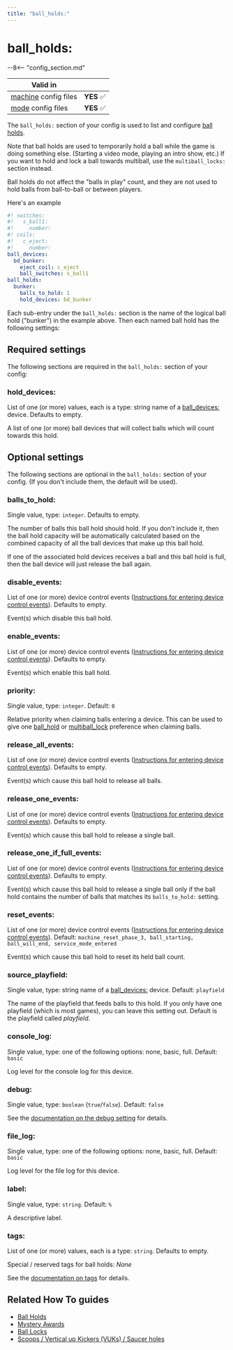 ```yaml
---
title: "ball_holds:"
---
```


# ball_holds:


--8<-- "config_section.md"

| Valid in | |
|-----|:----:|
|[machine](instructions/machine_config.md) config files |**YES** :white_check_mark:|
|[mode](instructions/mode_config.md) config files|**YES** :white_check_mark:|

The `ball_holds:` section of your config is used to list and configure
[ball holds](../game_logic/ball_holds.md).

Note that ball holds are used to temporarily hold a ball while the game
is doing something else. (Starting a video mode, playing an intro show,
etc.) If you want to hold and lock a ball towards multiball, use the
`multiball_locks:` section instead.

Ball holds do not affect the "balls in play" count, and they are not
used to hold balls from ball-to-ball or between players.

Here's an example

``` yaml
#! switches:
#!   s_ball1:
#!     number:
#! coils:
#!   c_eject:
#!     number:
ball_devices:
  bd_bunker:
    eject_coil: c_eject
    ball_switches: s_ball1
ball_holds:
  bunker:
    balls_to_hold: 1
    hold_devices: bd_bunker
```

Each sub-entry under the `ball_holds:` section is the name of the
logical ball hold ("bunker") in the example above. Then each named
ball hold has the following settings:

## Required settings

The following sections are required in the `ball_holds:` section of your
config:

### hold_devices:

List of one (or more) values, each is a type: string name of a
[ball_devices:](ball_devices.md) device.
Defaults to empty.

A list of one (or more) ball devices that will collect balls which will
count towards this hold.

## Optional settings

The following sections are optional in the `ball_holds:` section of your
config. (If you don't include them, the default will be used).

### balls_to_hold:

Single value, type: `integer`. Defaults to empty.

The number of balls this ball hold should hold. If you don't include
it, then the ball hold capacity will be automatically calculated based
on the combined capacity of all the ball devices that make up this ball
hold.

If one of the associated hold devices receives a ball and this ball hold
is full, then the ball device will just release the ball again.

### disable_events:

List of one (or more) device control events
([Instructions for entering device control events](instructions/device_control_events.md)). Defaults to empty.

Event(s) which disable this ball hold.

### enable_events:

List of one (or more) device control events
([Instructions for entering device control events](instructions/device_control_events.md)). Defaults to empty.

Event(s) which enable this ball hold.

### priority:

Single value, type: `integer`. Default: `0`

Relative priority when claiming balls entering a device. This can be
used to give one [ball_hold](ball_holds.md)
or [multiball_lock](multiball_locks.md)
preference when claiming balls.

### release_all_events:

List of one (or more) device control events
([Instructions for entering device control events](instructions/device_control_events.md)). Defaults to empty.

Event(s) which cause this ball hold to release all balls.

### release_one_events:

List of one (or more) device control events
([Instructions for entering device control events](instructions/device_control_events.md)). Defaults to empty.

Event(s) which cause this ball hold to release a single ball.

### release_one_if_full_events:

List of one (or more) device control events
([Instructions for entering device control events](instructions/device_control_events.md)). Defaults to empty.

Event(s) which cause this ball hold to release a single ball only if the
ball hold contains the number of balls that matches its `balls_to_hold:`
setting.

### reset_events:

List of one (or more) device control events
([Instructions for entering device control events](instructions/device_control_events.md)). Default:
`machine_reset_phase_3, ball_starting, ball_will_end, service_mode_entered`

Event(s) which cause this ball hold to reset its held ball count.

### source_playfield:

Single value, type: string name of a
[ball_devices:](ball_devices.md) device.
Default: `playfield`

The name of the playfield that feeds balls to this hold. If you only
have one playfield (which is most games), you can leave this setting
out. Default is the playfield called *playfield*.

### console_log:

Single value, type: one of the following options: none, basic, full.
Default: `basic`

Log level for the console log for this device.

### debug:

Single value, type: `boolean` (`true`/`false`). Default: `false`

See the
[documentation on the debug setting](instructions/debug.md) for details.

### file_log:

Single value, type: one of the following options: none, basic, full.
Default: `basic`

Log level for the file log for this device.

### label:

Single value, type: `string`. Default: `%`

A descriptive label.

### tags:

List of one (or more) values, each is a type: `string`. Defaults to
empty.

Special / reserved tags for ball holds: *None*

See the
[documentation on tags](instructions/tags.md) for details.

## Related How To guides

* [Ball Holds](../game_logic/ball_holds.md)
* [Mystery Awards](../cookbook/mystery_award.md)
* [Ball Locks](../game_logic/ball_locks.md)
* [Scoops / Vertical up Kickers (VUKs) / Saucer holes](../mechs/scoops.md)
